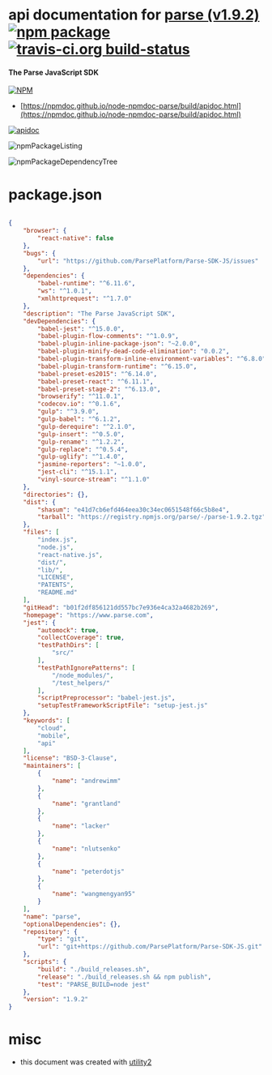 # api documentation for  [parse (v1.9.2)](https://www.parse.com)  [![npm package](https://img.shields.io/npm/v/npmdoc-parse.svg?style=flat-square)](https://www.npmjs.org/package/npmdoc-parse) [![travis-ci.org build-status](https://api.travis-ci.org/npmdoc/node-npmdoc-parse.svg)](https://travis-ci.org/npmdoc/node-npmdoc-parse)
#### The Parse JavaScript SDK

[![NPM](https://nodei.co/npm/parse.png?downloads=true&downloadRank=true&stars=true)](https://www.npmjs.com/package/parse)

- [https://npmdoc.github.io/node-npmdoc-parse/build/apidoc.html](https://npmdoc.github.io/node-npmdoc-parse/build/apidoc.html)

[![apidoc](https://npmdoc.github.io/node-npmdoc-parse/build/screenCapture.buildCi.browser.%252Ftmp%252Fbuild%252Fapidoc.html.png)](https://npmdoc.github.io/node-npmdoc-parse/build/apidoc.html)

![npmPackageListing](https://npmdoc.github.io/node-npmdoc-parse/build/screenCapture.npmPackageListing.svg)

![npmPackageDependencyTree](https://npmdoc.github.io/node-npmdoc-parse/build/screenCapture.npmPackageDependencyTree.svg)



# package.json

```json

{
    "browser": {
        "react-native": false
    },
    "bugs": {
        "url": "https://github.com/ParsePlatform/Parse-SDK-JS/issues"
    },
    "dependencies": {
        "babel-runtime": "^6.11.6",
        "ws": "^1.0.1",
        "xmlhttprequest": "^1.7.0"
    },
    "description": "The Parse JavaScript SDK",
    "devDependencies": {
        "babel-jest": "^15.0.0",
        "babel-plugin-flow-comments": "^1.0.9",
        "babel-plugin-inline-package-json": "~2.0.0",
        "babel-plugin-minify-dead-code-elimination": "0.0.2",
        "babel-plugin-transform-inline-environment-variables": "^6.8.0",
        "babel-plugin-transform-runtime": "^6.15.0",
        "babel-preset-es2015": "^6.14.0",
        "babel-preset-react": "^6.11.1",
        "babel-preset-stage-2": "^6.13.0",
        "browserify": "^11.0.1",
        "codecov.io": "^0.1.6",
        "gulp": "^3.9.0",
        "gulp-babel": "^6.1.2",
        "gulp-derequire": "^2.1.0",
        "gulp-insert": "^0.5.0",
        "gulp-rename": "^1.2.2",
        "gulp-replace": "^0.5.4",
        "gulp-uglify": "^1.4.0",
        "jasmine-reporters": "~1.0.0",
        "jest-cli": "^15.1.1",
        "vinyl-source-stream": "^1.1.0"
    },
    "directories": {},
    "dist": {
        "shasum": "e41d7cb6efd464eea30c34ec0651548f66c5b8e4",
        "tarball": "https://registry.npmjs.org/parse/-/parse-1.9.2.tgz"
    },
    "files": [
        "index.js",
        "node.js",
        "react-native.js",
        "dist/",
        "lib/",
        "LICENSE",
        "PATENTS",
        "README.md"
    ],
    "gitHead": "b01f2df856121dd557bc7e936e4ca32a4682b269",
    "homepage": "https://www.parse.com",
    "jest": {
        "automock": true,
        "collectCoverage": true,
        "testPathDirs": [
            "src/"
        ],
        "testPathIgnorePatterns": [
            "/node_modules/",
            "/test_helpers/"
        ],
        "scriptPreprocessor": "babel-jest.js",
        "setupTestFrameworkScriptFile": "setup-jest.js"
    },
    "keywords": [
        "cloud",
        "mobile",
        "api"
    ],
    "license": "BSD-3-Clause",
    "maintainers": [
        {
            "name": "andrewimm"
        },
        {
            "name": "grantland"
        },
        {
            "name": "lacker"
        },
        {
            "name": "nlutsenko"
        },
        {
            "name": "peterdotjs"
        },
        {
            "name": "wangmengyan95"
        }
    ],
    "name": "parse",
    "optionalDependencies": {},
    "repository": {
        "type": "git",
        "url": "git+https://github.com/ParsePlatform/Parse-SDK-JS.git"
    },
    "scripts": {
        "build": "./build_releases.sh",
        "release": "./build_releases.sh && npm publish",
        "test": "PARSE_BUILD=node jest"
    },
    "version": "1.9.2"
}
```



# misc
- this document was created with [utility2](https://github.com/kaizhu256/node-utility2)

